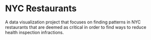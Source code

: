 # NYC Restaurants

A data visualization project that focuses on finding patterns in NYC restaurants that are deemed as critical in order to find ways to reduce health inspection infractions.

